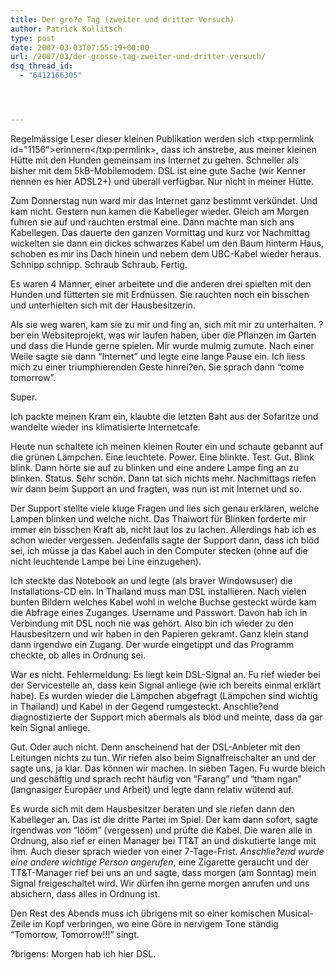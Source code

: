 ```yaml
---
title: Der gro?e Tag (zweiter und dritter Versuch)
author: Patrick Kollitsch
type: post
date: 2007-03-03T07:55:19+00:00
url: /2007/03/der-grosse-tag-zweiter-und-dritter-versuch/
dsq_thread_id:
  - "6412166305"




---
```

Regelmässige Leser dieser kleinen Publikation werden sich <txp:permlink id="1156">erinnern</txp:permlink>, dass ich anstrebe, aus meiner kleinen Hütte mit den Hunden gemeinsam ins Internet zu gehen. Schneller als bisher mit dem 5kB-Mobilemodem. DSL ist eine gute Sache (wir Kenner nennen es hier ADSL2+) und überall verfügbar. Nur nicht in meiner Hütte. 

Zum Donnerstag nun ward mir das Internet ganz bestimmt verkündet. Und kam nicht. Gestern nun kamen die Kabelleger wieder. Gleich am Morgen fuhren sie auf und rauchten erstmal eine. Dann machte man sich ans Kabellegen. Das dauerte den ganzen Vormittag und kurz vor Nachmittag wickelten sie dann ein dickes schwarzes Kabel um den Baum hinterm Haus, schoben es mir ins Dach hinein und nebem dem UBC-Kabel wieder heraus. Schnipp schnipp. Schraub Schraub. Fertig. 

Es waren 4 Männer, einer arbeitete und die anderen drei spielten mit den Hunden und fütterten sie mit Erdnüssen. Sie rauchten noch ein bisschen und unterhielten sich mit der Hausbesitzerin. 

Als sie weg waren, kam sie zu mir und fing an, sich mit mir zu unterhalten. ?ber ein Websiteprojekt, was wir laufen haben, über die Pflanzen im Garten und dass die Hunde gerne spielen. Mir wurde mulmig zumute. Nach einer Weile sagte sie dann &#8220;Internet&#8221; und legte eine lange Pause ein. Ich liess mich zu einer triumphierenden Geste hinrei?en. Sie sprach dann &#8220;come tomorrow&#8221;. 

Super. 

Ich packte meinen Kram ein, klaubte die letzten Baht aus der Sofaritze und wandelte wieder ins klimatisierte Internetcafe.

Heute nun schaltete ich meinen kleinen Router ein und schaute gebannt auf die grünen Lämpchen. Eine leuchtete. Power. Eine blinkte. Test. Gut. Blink blink. Dann hörte sie auf zu blinken und eine andere Lampe fing an zu blinken. Status. Sehr schön. Dann tat sich nichts mehr. Nachmittags riefen wir dann beim Support an und fragten, was nun ist mit Internet und so.

Der Support stellte viele kluge Fragen und lies sich genau erklären, welche Lampen blinken und welche nicht. Das Thaiwort für Blinken forderte mir immer ein bisschen Kraft ab, nicht laut los zu lachen. Allerdings hab ich es schon wieder vergessen. Jedenfalls sagte der Support dann, dass ich blöd sei, ich müsse ja das Kabel auch in den Computer stecken (ohne auf die nicht leuchtende Lampe bei Line einzugehen).

Ich steckte das Notebook an und legte (als braver Windowsuser) die Installations-CD ein. In Thailand muss man DSL installieren. Nach vielen bunten Bildern welches Kabel wohl in welche Buchse gesteckt würde kam die Abfrage eines Zuganges. Username und Passwort. Davon hab ich in Verbindung mit DSL noch nie was gehört. Also bin ich wieder zu den Hausbesitzern und wir haben in den Papieren gekramt. Ganz klein stand dann irgendwo ein Zugang. Der wurde eingetippt und das Programm checkte, ob alles in Ordnung sei. 

War es nicht. Fehlermeldung: Es liegt kein DSL-Signal an. Fu rief wieder bei der Servicestelle an, dass kein Signal anliege (wie ich bereits einmal erklärt habe). Es wurden wieder die Lämpchen abgefragt (Lämpchen sind wichtig in Thailand) und Kabel in der Gegend rumgesteckt. Anschlie?end diagnostizierte der Support mich abermals als blöd und meinte, dass da gar kein Signal anliege.

Gut. Oder auch nicht. Denn anscheinend hat der DSL-Anbieter mit den Leitungen nichts zu tun. Wir riefen also beim Signalfreischalter an und der sagte uns, ja klar. Das können wir machen. In sieben Tagen. Fu wurde bleich und geschäftig und sprach recht häufig von &#8220;Farang&#8221; und &#8220;tham ngan&#8221; (langnasiger Europäer und Arbeit) und legte dann relativ wütend auf. 

Es wurde sich mit dem Hausbesitzer beraten und sie riefen dann den Kabelleger an. Das ist die dritte Partei im Spiel. Der kam dann sofort, sagte irgendwas von &#8220;lööm&#8221; (vergessen) und prüfte die Kabel. Die waren alle in Ordnung, also rief er einen Manager bei TT&T an und diskutierte lange mit ihm. Auch dieser sprach wieder von einer 7-Tage-Frist. _Anschlie?end wurde eine andere wichtige Person angerufen_, eine Zigarette geraucht und der TT&T-Manager rief bei uns an und sagte, dass morgen (am Sonntag) mein Signal freigeschaltet wird. Wir dürfen ihn gerne morgen anrufen und uns absichern, dass alles in Ordnung ist. 

Den Rest des Abends muss ich übrigens mit so einer komischen Musical-Zeile im Kopf verbringen, wo eine Göre in nervigem Tone ständig &#8220;Tomorrow, Tomorrow!!!&#8221; singt.

?brigens: Morgen hab ich hier DSL.